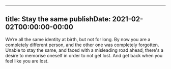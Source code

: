 
---
title: Stay the same
publishDate: 2021-02-02T00:00:00-00:00
---

 We’re all the same identity at birth, but not for long. By now you are a completely different person, and the other one was completely forgotten. Unable to stay the same, and faced with a misleading road ahead, there's a desire to memorise oneself in order to not get lost. And get back when you feel like you are lost.
